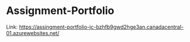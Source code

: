 # Assignment-Portfolio

Link: https://assingment-portfolio-jc-bzhfb9gwd2hge3an.canadacentral-01.azurewebsites.net/
